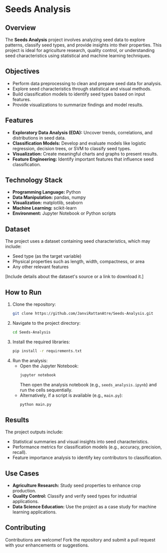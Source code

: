 # Seeds Analysis

## Overview

The **Seeds Analysis** project involves analyzing seed data to explore patterns, classify seed types, and provide insights into their properties. This project is ideal for agriculture research, quality control, or understanding seed characteristics using statistical and machine learning techniques.

## Objectives

- Perform data preprocessing to clean and prepare seed data for analysis.
- Explore seed characteristics through statistical and visual methods.
- Build classification models to identify seed types based on input features.
- Provide visualizations to summarize findings and model results.

## Features

- **Exploratory Data Analysis (EDA):** Uncover trends, correlations, and distributions in seed data.
- **Classification Models:** Develop and evaluate models like logistic regression, decision trees, or SVM to classify seed types.
- **Visualization:** Create meaningful charts and graphs to present results.
- **Feature Engineering:** Identify important features that influence seed classification.

## Technology Stack

- **Programming Language:** Python
- **Data Manipulation:** pandas, numpy
- **Visualization:** matplotlib, seaborn
- **Machine Learning:** scikit-learn
- **Environment:** Jupyter Notebook or Python scripts

## Dataset

The project uses a dataset containing seed characteristics, which may include:
- Seed type (as the target variable)
- Physical properties such as length, width, compactness, or area
- Any other relevant features

[Include details about the dataset's source or a link to download it.]

## How to Run

1. Clone the repository:
   ```bash
   git clone https://github.com/JanviRattanAtre/Seeds-Analysis.git
   ```
2. Navigate to the project directory:
   ```bash
   cd Seeds-Analysis
   ```
3. Install the required libraries:
   ```bash
   pip install -r requirements.txt
   ```
4. Run the analysis:
   - Open the Jupyter Notebook:
     ```bash
     jupyter notebook
     ```
     Then open the analysis notebook (e.g., `seeds_analysis.ipynb`) and run the cells sequentially.
   - Alternatively, if a script is available (e.g., `main.py`):
     ```bash
     python main.py
     ```

## Results

The project outputs include:
- Statistical summaries and visual insights into seed characteristics.
- Performance metrics for classification models (e.g., accuracy, precision, recall).
- Feature importance analysis to identify key contributors to classification.

## Use Cases

- **Agriculture Research:** Study seed properties to enhance crop production.
- **Quality Control:** Classify and verify seed types for industrial applications.
- **Data Science Education:** Use the project as a case study for machine learning applications.

## Contributing

Contributions are welcome! Fork the repository and submit a pull request with your enhancements or suggestions.
